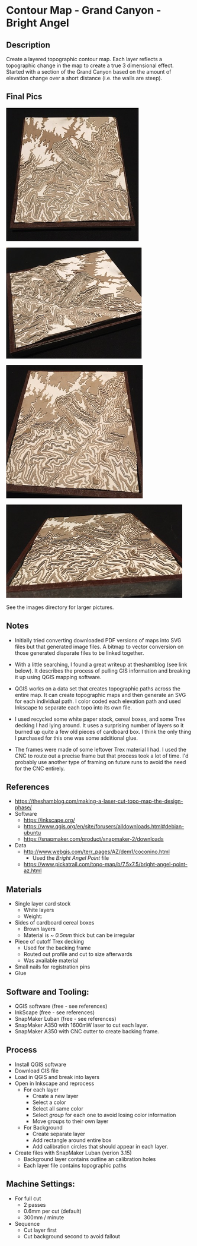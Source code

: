 # Contour Map - Grand Canyon - Bright Angel

## Description

Create a layered topographic contour map. Each layer reflects a topographic change in the map to create a true 3 dimensional effect. Started with a section of the Grand Canyon based on the amount of elevation change over a short distance (i.e. the walls are steep).

## Final Pics

![Pic 1](images/small/IMG_6919.JPG)

![Pic 2](images/small/IMG_6920.JPG)

![Pic 3](images/small/IMG_6921.JPG)

![Pic 4](images/small/IMG_6922.JPG)

See the images directory for larger pictures.

## Notes
- Initially tried converting downloaded PDF versions of maps into SVG files but that generated image files.  A bitmap to vector conversion on those generated disparate files to be linked together.

- With a little searching, I found a great writeup at theshamblog (see link below). It describes the process of pulling GIS information and breaking it up using QGIS mapping software.

- QGIS works on a data set that creates topographic paths across the entire map. It can create topographic maps and then generate an SVG for each individual path. I color coded each elevation path and used Inkscape to separate each topo into its own file.

- I used recycled some white paper stock, cereal boxes, and some Trex decking I had lying around. It uses a surprising number of layers so it burned up quite a few old pieces of cardboard box. I think the only thing I purchased for this one was some additional glue.

- The frames were made of some leftover Trex material I had. I used the CNC to route out a precise frame but that process took a lot of time. I'd probably use another type of framing on future runs to avoid the need for the CNC entirely.

## References
- https://theshamblog.com/making-a-laser-cut-topo-map-the-design-phase/
- Software
  - https://inkscape.org/
  - https://www.qgis.org/en/site/forusers/alldownloads.html#debian-ubuntu
  - https://snapmaker.com/product/snapmaker-2/downloads
- Data
  - http://www.webgis.com/terr_pages/AZ/dem1/coconino.html
    - Used the *Bright Angel Point* file
  - https://www.pickatrail.com/topo-map/b/7.5x7.5/bright-angel-point-az.html

## Materials
- Single layer card stock
  - White layers
  - Weight: 
- Sides of cardboard cereal boxes
  - Brown layers
  - Material is *~ 0.5mm* thick but can be irregular
- Piece of cutoff Trex decking
  - Used for the backing frame
  - Routed out profile and cut to size afterwards
  - Was available material
- Small nails for registration pins
- Glue

## Software and Tooling:
- QGIS software (free - see references)
- InkScape (free - see references)
- SnapMaker Luban (free - see references)
- SnapMaker A350 with 1600mW laser to cut each layer.
- SnapMaker A350 with CNC cutter to create backing frame.

## Process
- Install QGIS software
- Download GIS file
- Load in QGIS and break into layers
- Open in Inkscape and reprocess
  - For each layer
    - Create a new layer
    - Select a color
    - Select all same color
    - Select *group* for each one to avoid losing color information
    - Move groups to their own layer
  - For Background
    - Create separate layer
    - Add rectangle around entire box
    - Add calibration circles that should appear in each layer.
- Create files with SnapMaker Luban (verion 3.15)
  - Background layer contains outline an calibration holes
  - Each layer file contains topographic paths

## Machine Settings:
- For full cut
  - 2 passes
  - 0.6mm per cut (default)
  - 300mm / minute
- Sequence
  - Cut layer first
  - Cut background second to avoid fallout

